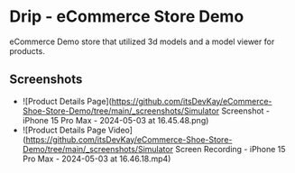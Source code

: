 # Drip - eCommerce Store Demo

eCommerce Demo store that utilized 3d models and a model viewer for products.

## Screenshots
- ![Product Details Page](https://github.com/itsDevKay/eCommerce-Shoe-Store-Demo/tree/main/_screenshots/Simulator Screenshot - iPhone 15 Pro Max - 2024-05-03 at 16.45.48.png)
- ![Product Details Page Video](https://github.com/itsDevKay/eCommerce-Shoe-Store-Demo/tree/main/_screenshots/Simulator Screen Recording - iPhone 15 Pro Max - 2024-05-03 at 16.46.18.mp4)
